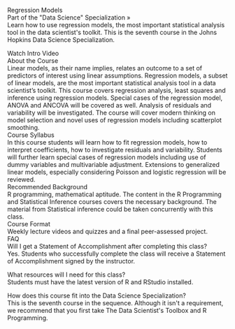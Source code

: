 Regression Models  
Part of the "Data Science" Specialization »  
Learn how to use regression models, the most important statistical analysis tool in the data scientist's toolkit. This is the seventh course in the Johns Hopkins Data Science Specialization.  
 
Watch Intro Video  
About the Course  
Linear models, as their name implies, relates an outcome to a set of predictors of interest using linear assumptions.  Regression models, a subset of linear models, are the most important statistical analysis tool in a data scientist’s toolkit. This course covers regression analysis, least squares and inference using regression models. Special cases of the regression model, ANOVA and ANCOVA will be covered as well. Analysis of residuals and variability will be investigated. The course will cover modern thinking on model selection and novel uses of regression models including scatterplot smoothing.  
Course Syllabus  
In this course students will learn how to fit regression models, how to interpret coefficients, how to investigate residuals and variability.  Students will further learn special cases of regression models including use of dummy variables and multivariable adjustment. Extensions to generalized linear models, especially considering Poisson and logistic regression will be reviewed.  
Recommended Background  
R programming, mathematical aptitude. The content in the  R Programming and Statistical Inference courses covers the necessary background. The material from Statistical inference could be taken concurrently with this class.  
Course Format  
Weekly lecture videos and quizzes and a final peer-assessed project.  
FAQ  
Will I get a Statement of Accomplishment after completing this class?  
Yes. Students who successfully complete the class will receive a Statement of Accomplishment signed by the instructor.  

What resources will I need for this class?  
Students must have the latest version of R and RStudio installed.  

How does this course fit into the Data Science Specialization?  
This is the seventh course in the sequence. Although it isn't a requirement, we recommend that you first take The Data Scientist's Toolbox and R Programming.
